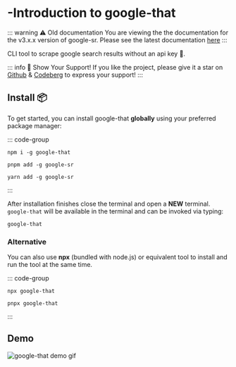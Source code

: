 # -Introduction to google-that

::: warning ⚠️ Old documentation
You are viewing the the documentation for the v3.x.x version of google-sr.
Please see the latest documentation [here](https://github.com/typicalninja/google-sr/blob/master/packages/google-sr/README.md)
:::

CLI tool to scrape google search results without an api key 🚀.

::: info 🌟 Show Your Support!
If you like the project, please give it a star on [Github](https://github.com/typicalninja/google-sr/) & [Codeberg](https://codeberg.org/typicalninja/google-sr) to express your support!
:::

## Install 📦

To get started, you can install google-that **globally** using your preferred package manager:

::: code-group

```sh:no-line-numbers [npm]
npm i -g google-that
```

```sh:no-line-numbers [pnpm]
pnpm add -g google-sr
```

```sh:no-line-numbers [yarn]
yarn add -g google-sr
```
:::

After installation finishes close the terminal and open a **NEW** terminal.
`google-that` will be available in the terminal and can be invoked via typing:

```sh:no-line-numbers
google-that
```

### Alternative

You can also use **npx** (bundled with node.js) or equivalent tool to 
install and run the tool at the same time.

::: code-group

```sh:no-line-numbers [npx]
npx google-that
```

```sh:no-line-numbers [pnpx]
pnpx google-that
```
:::


## Demo

![google-that demo gif](/images/googlethatdemo.gif)